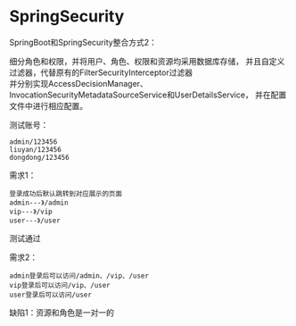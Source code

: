 # SpringSecurity
SpringBoot和SpringSecurity整合方式2：

细分角色和权限，并将用户、角色、权限和资源均采用数据库存储，
并且自定义过滤器，代替原有的FilterSecurityInterceptor过滤器         
并分别实现AccessDecisionManager、InvocationSecurityMetadataSourceService和UserDetailsService，
并在配置文件中进行相应配置。

测试账号：

    admin/123456
    liuyan/123456
    dongdong/123456
    
需求1：

    登录成功后默认跳转到对应展示的页面
    admin---》/admin
    vip---》/vip
    user---》/user
 测试通过  
   
需求2：

    admin登录后可以访问/admin、/vip、/user
    vip登录后可以访问/vip、/user
    user登录后可以访问/user
    
    
缺陷1：资源和角色是一对一的
    
